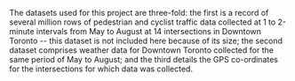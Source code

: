 The datasets used for this project are three-fold: the first is a record of several million rows of pedestrian and cyclist traffic data collected at 1 to 2-minute intervals from May to August at 14 intersections in Downtown Toronto -- this dataset is not included here because of its size; the second dataset comprises weather data for Downtown Toronto collected for the same period of May to August; and the third details the GPS co-ordinates for the intersections for which data was collected.
